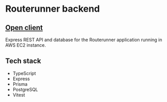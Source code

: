 # Routerunner backend

## [Open client](https://routerunner.netlify.app/)

Express REST API and database for the Routerunner application running in AWS EC2 instance.

## Tech stack

- TypeScript
- Express
- Prisma
- PostgreSQL
- Vitest
